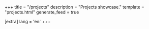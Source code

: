 +++
title = "/projects"
description = "Projects showcase."
template = "projects.html"
generate_feed = true

[extra]
lang = 'en'
+++